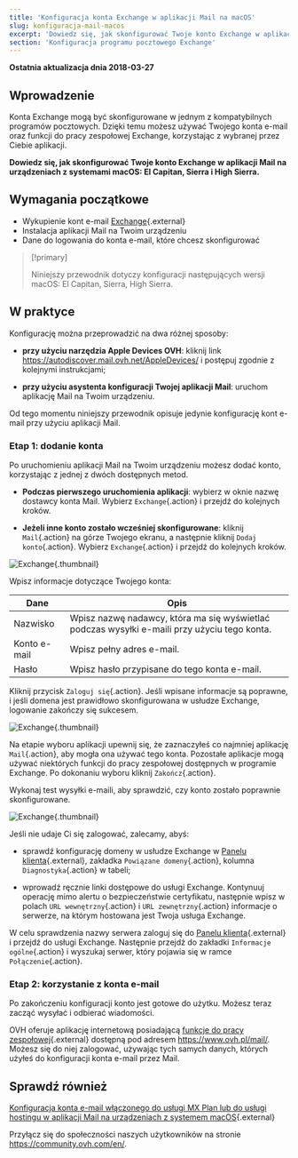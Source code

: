```yaml
---
title: 'Konfiguracja konta Exchange w aplikacji Mail na macOS'
slug: konfiguracja-mail-macos
excerpt: 'Dowiedz się, jak skonfigurować Twoje konto Exchange w aplikacji Mail na macOS - El Capitan, Sierra i High Sierra'
section: 'Konfiguracja programu pocztowego Exchange'
---
```


**Ostatnia aktualizacja dnia 2018-03-27**

## Wprowadzenie

Konta Exchange mogą być skonfigurowane w jednym z kompatybilnych programów pocztowych.  Dzięki temu możesz używać Twojego konta e-mail oraz funkcji do pracy zespołowej Exchange, korzystając z wybranej przez Ciebie aplikacji.

**Dowiedz się, jak skonfigurować Twoje konto Exchange w aplikacji Mail na urządzeniach z systemami macOS: El Capitan, Sierra i High Sierra.**


## Wymagania początkowe

- Wykupienie kont e-mail [Exchange](https://www.ovh.pl/emaile/){.external}
- Instalacja aplikacji Mail na Twoim urządzeniu
- Dane do logowania do konta e-mail, które chcesz skonfigurować

> [!primary]
>
> Niniejszy przewodnik dotyczy konfiguracji następujących wersji macOS: El Capitan, Sierra, High Sierra.
>

## W praktyce

Konfigurację można przeprowadzić na dwa różnej sposoby:

- **przy użyciu narzędzia Apple Devices OVH**: kliknij link <https://autodiscover.mail.ovh.net/AppleDevices/> i postępuj zgodnie z kolejnymi instrukcjami;

- **przy użyciu asystenta konfiguracji Twojej aplikacji Mail**: uruchom aplikację Mail na Twoim urządzeniu.

Od tego momentu niniejszy przewodnik opisuje jedynie konfigurację kont e-mail przy użyciu aplikacji Mail.

### Etap 1: dodanie konta

Po uruchomieniu aplikacji Mail na Twoim urządzeniu możesz dodać konto, korzystając z jednej z dwóch dostępnych metod.

- **Podczas pierwszego uruchomienia aplikacji**: wybierz w oknie nazwę dostawcy konta Mail. Wybierz `Exchange`{.action} i przejdź do kolejnych kroków.

- **Jeżeli inne konto zostało wcześniej skonfigurowane**: kliknij `Mail`{.action} na górze Twojego ekranu, a następnie kliknij `Dodaj konto`{.action}. Wybierz `Exchange`{.action} i przejdź do kolejnych kroków.

![Exchange](images/configuration-mail-macos-step1.png){.thumbnail}

Wpisz informacje dotyczące Twojego konta:

|Dane|Opis| 
|---|---| 
|Nazwisko|Wpisz nazwę nadawcy, która ma się wyświetlać podczas wysyłki e-maili przy użyciu tego konta.|
|Konto e-mail|Wpisz pełny adres e-mail.|
|Hasło|Wpisz hasło przypisane do tego konta e-mail.|  

Kliknij przycisk `Zaloguj się`{.action}. Jeśli wpisane informacje są poprawne, i jeśli domena jest prawidłowo skonfigurowana w usłudze Exchange, logowanie zakończy się sukcesem.

![Exchange](images/configuration-mail-macos-step2.png){.thumbnail}

Na etapie wyboru aplikacji upewnij się, że zaznaczyłeś co najmniej aplikację `Mail`{.action}, aby mogła ona używać tego konta. Pozostałe aplikacje mogą używać niektórych funkcji do pracy zespołowej dostępnych w programie Exchange. Po dokonaniu wyboru kliknij `Zakończ`{.action}.

Wykonaj test wysyłki e-maili, aby sprawdzić, czy konto zostało poprawnie skonfigurowane.

![Exchange](images/configuration-mail-macos-step3.png){.thumbnail}

Jeśli nie udaje Ci się zalogować, zalecamy, abyś:

- sprawdź konfigurację domeny w usłudze Exchange w [Panelu klienta](https://www.ovh.com/auth/?action=gotomanager){.external}, zakładka `Powiązane domeny`{.action}, kolumna `Diagnostyka`{.action} w tabeli;

- wprowadź ręcznie linki dostępowe do usługi Exchange. Kontynuuj operację mimo alertu o bezpieczeństwie certyfikatu, następnie wpisz w polach `URL wewnętrzny`{.action} i `URL zewnętrzny`{.action} informacje o serwerze, na którym hostowana jest Twoja usługa Exchange.

W celu sprawdzenia nazwy serwera zaloguj się do [Panelu klienta](https://www.ovh.com/auth/?action=gotomanager){.external} i przejdź do usługi Exchange. Następnie przejdź do zakładki `Informacje ogólne`{.action} i wyszukaj serwer, który pojawia się w ramce `Połączenie`{.action}.

### Etap 2: korzystanie z konta e-mail

Po zakończeniu konfiguracji konto jest gotowe do użytku. Możesz teraz zacząć wysyłać i odbierać wiadomości.

OVH oferuje aplikację internetową posiadającą [funkcje do pracy zespołowej](https://www.ovh.pl/emaile/){.external} dostępną pod adresem <https://www.ovh.pl/mail/>. Możesz się do niej zalogować, używając tych samych danych, których użyłeś do konfiguracji konta e-mail przez Mail.

## Sprawdź również

[Konfiguracja konta e-mail włączonego do usługi MX Plan lub do usługi hostingu w aplikacji Mail na urządzeniach z systemem macOS](https://docs.ovh.com/pl/emails/konfiguracja-mail-macos/){.external}

Przyłącz się do społeczności naszych użytkowników na stronie <https://community.ovh.com/en/>.